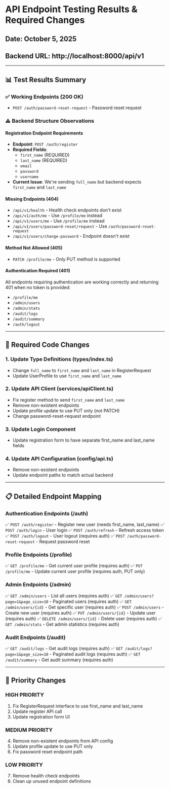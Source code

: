 # API Endpoint Testing Results & Required Changes

## Date: October 5, 2025
## Backend URL: http://localhost:8000/api/v1

---

## 📊 Test Results Summary

### ✅ Working Endpoints (200 OK)
- `POST /auth/password-reset-request` - Password reset request

### ⚠️ Backend Structure Observations

#### Registration Endpoint Requirements
- **Endpoint**: `POST /auth/register`
- **Required Fields**: 
  - `first_name` (REQUIRED)
  - `last_name` (REQUIRED)
  - `email`
  - `password`
  - `username`
- **Current Issue**: We're sending `full_name` but backend expects `first_name` and `last_name`

#### Missing Endpoints (404)
- `/api/v1/health` - Health check endpoints don't exist
- `/api/v1/auth/me` - Use `/profile/me` instead
- `/api/v1/users/me` - Use `/profile/me` instead
- `/api/v1/users/password-reset/request` - Use `/auth/password-reset-request`
- `/api/v1/users/change-password` - Endpoint doesn't exist

#### Method Not Allowed (405)
- `PATCH /profile/me` - Only PUT method is supported

#### Authentication Required (401)
All endpoints requiring authentication are working correctly and returning 401 when no token is provided:
- `/profile/me`
- `/admin/users`
- `/admin/stats`
- `/audit/logs`
- `/audit/summary`
- `/auth/logout`

---

## 🔧 Required Code Changes

### 1. Update Type Definitions (types/index.ts)
- Change `full_name` to `first_name` and `last_name` in RegisterRequest
- Update UserProfile to use `first_name` and `last_name`

### 2. Update API Client (services/apiClient.ts)
- Fix register method to send `first_name` and `last_name`
- Remove non-existent endpoints
- Update profile update to use PUT only (not PATCH)
- Change password-reset-request endpoint

### 3. Update Login Component
- Update registration form to have separate first_name and last_name fields

### 4. Update API Configuration (config/api.ts)
- Remove non-existent endpoints
- Update endpoint paths to match actual backend

---

## 📋 Detailed Endpoint Mapping

### Authentication Endpoints (/auth)
✅ `POST /auth/register` - Register new user (needs first_name, last_name)
✅ `POST /auth/login` - User login
✅ `POST /auth/refresh` - Refresh access token
✅ `POST /auth/logout` - User logout (requires auth)
✅ `POST /auth/password-reset-request` - Request password reset

### Profile Endpoints (/profile)
✅ `GET /profile/me` - Get current user profile (requires auth)
✅ `PUT /profile/me` - Update current user profile (requires auth, PUT only)

### Admin Endpoints (/admin)
✅ `GET /admin/users` - List all users (requires auth)
✅ `GET /admin/users?page=1&page_size=10` - Paginated users (requires auth)
✅ `GET /admin/users/{id}` - Get specific user (requires auth)
✅ `POST /admin/users` - Create new user (requires auth)
✅ `PUT /admin/users/{id}` - Update user (requires auth)
✅ `DELETE /admin/users/{id}` - Delete user (requires auth)
✅ `GET /admin/stats` - Get admin statistics (requires auth)

### Audit Endpoints (/audit)
✅ `GET /audit/logs` - Get audit logs (requires auth)
✅ `GET /audit/logs?page=1&page_size=10` - Paginated audit logs (requires auth)
✅ `GET /audit/summary` - Get audit summary (requires auth)

---

## 🎯 Priority Changes

### HIGH PRIORITY
1. Fix RegisterRequest interface to use first_name and last_name
2. Update register API call
3. Update registration form UI

### MEDIUM PRIORITY
4. Remove non-existent endpoints from API config
5. Update profile update to use PUT only
6. Fix password reset endpoint path

### LOW PRIORITY
7. Remove health check endpoints
8. Clean up unused endpoint definitions
